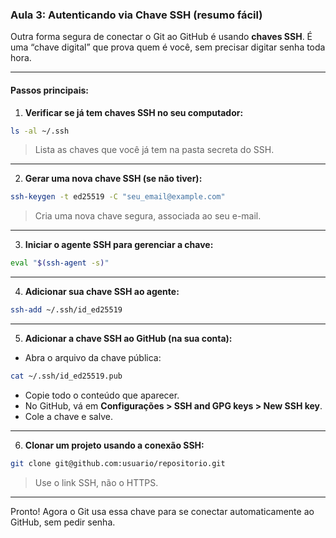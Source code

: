 ### **Aula 3: Autenticando via Chave SSH (resumo fácil)**

Outra forma segura de conectar o Git ao GitHub é usando **chaves SSH**. É uma “chave digital” que prova quem é você, sem precisar digitar senha toda hora.

---

#### Passos principais:

1. **Verificar se já tem chaves SSH no seu computador:**

```bash
ls -al ~/.ssh
```

> Lista as chaves que você já tem na pasta secreta do SSH.

---

2. **Gerar uma nova chave SSH (se não tiver):**

```bash
ssh-keygen -t ed25519 -C "seu_email@example.com"
```

> Cria uma nova chave segura, associada ao seu e-mail.

---

3. **Iniciar o agente SSH para gerenciar a chave:**

```bash
eval "$(ssh-agent -s)"
```

---

4. **Adicionar sua chave SSH ao agente:**

```bash
ssh-add ~/.ssh/id_ed25519
```

---

5. **Adicionar a chave SSH ao GitHub (na sua conta):**

* Abra o arquivo da chave pública:

```bash
cat ~/.ssh/id_ed25519.pub
```

* Copie todo o conteúdo que aparecer.
* No GitHub, vá em **Configurações > SSH and GPG keys > New SSH key**.
* Cole a chave e salve.

---

6. **Clonar um projeto usando a conexão SSH:**

```bash
git clone git@github.com:usuario/repositorio.git
```

> Use o link SSH, não o HTTPS.

---

Pronto! Agora o Git usa essa chave para se conectar automaticamente ao GitHub, sem pedir senha.
